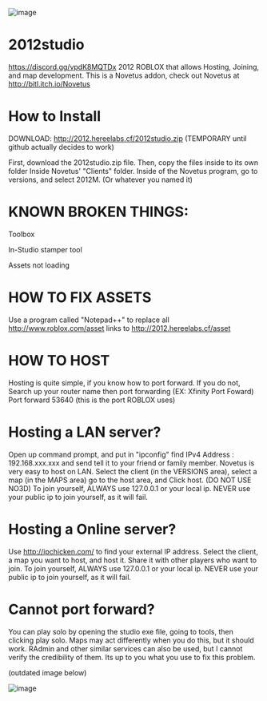 ![image](http://2012.hereelabs.cf/IDE/index_files/2012studio.png)
# 2012studio

https://discord.gg/vpdK8MQTDx
2012 ROBLOX that allows Hosting, Joining, and map development.
This is a Novetus addon, check out Novetus at http://bitl.itch.io/Novetus

# How to Install

DOWNLOAD: http://2012.hereelabs.cf/2012studio.zip (TEMPORARY until github actually decides to work)

First, download the 2012studio.zip file. Then, copy the files inside to its own folder
Inside Novetus' "Clients" folder.
Inside of the Novetus program, go to versions, and select 2012M. (Or whatever you named it)

# KNOWN BROKEN THINGS:

Toolbox

In-Studio stamper tool

Assets not loading

# HOW TO FIX ASSETS

Use a program called "Notepad++" to replace all http://www.roblox.com/asset links to http://2012.hereelabs.cf/asset

# HOW TO HOST

Hosting is quite simple, if you know how to port forward. If you do not,
Search up your router name then port forwarding (EX: Xfinity Port Foward)
Port forward 53640 (this is the port ROBLOX uses)

# Hosting a LAN server?

Open up command prompt, and put in "ipconfig" find IPv4 Address : 192.168.xxx.xxx and send tell it to your friend or family member.
Novetus is very easy to host on LAN. Select the client (in the VERSIONS area), select a map (in the MAPS area) go to the host area, and Click host. (DO NOT USE NO3D)
To join yourself, ALWAYS use 127.0.0.1 or your local ip. NEVER use your public ip to join yourself, as it will fail.

# Hosting a Online server?

Use http://ipchicken.com/ to find your external IP address.
Select the client, a map you want to host, and host it.
Share it with other players who want to join.
To join yourself, ALWAYS use 127.0.0.1 or your local ip. NEVER use your public ip to join yourself, as it will fail.

# Cannot port forward?

You can play solo by opening the studio exe file, going to tools, then clicking play solo. Maps may act differently when you do this, but it should work.
RAdmin and other similar services can also be used, but I cannot verify the credibility of them. Its up to you what you use to fix this problem.

(outdated image below)

![image](https://images-ext-1.discordapp.net/external/5a5m-NlWdc7uZouOHLnfS8FzS2r-7T87Cs4FmsAEPvU/http/hereelabs.cf/images/iojbgutl.png?width=981&height=676)
